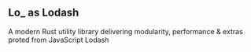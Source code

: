 Lo_ as Lodash
---
A modern Rust utility library delivering modularity, performance & extras proted from JavaScript Lodash